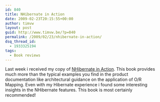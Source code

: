 ```yaml
---
id: 840
title: NHibernate in Action
date: 2009-02-23T20:15:55+00:00
author: timvw
layout: post
guid: http://www.timvw.be/?p=840
permalink: /2009/02/23/nhibernate-in-action/
dsq_thread_id:
  - 1933325194
tags:
  - Book reviews
---
```

Last week i received my copy of [NHibernate in Action](http://www.amazon.com/NHibernate-Action-Pierre-Henri-Kuat%C3%A9/dp/1932394923). This book provides much more than the typical examples you find in the product documentation like architectural guidance on the application of O/R Mapping. Even with my Hibernate experience i found some interesting insights in the NHibernate features. This book is most certainly recommended!
